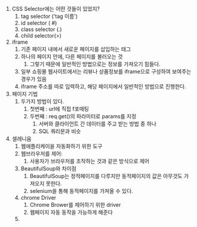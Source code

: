 1. CSS Selector에는 어떤 것들이 있었지?
   1. tag selector ('tag 이름')
   2. id selector ( #)
   3. class selector (.)
   4. child selector(>)
2. iframe
   1. 기존 페이지 내에서 새로운 페이지를 삽입하는 태그
   2. 하나의 페이지 안에, 다른 페이지를 불러오는 것
      1. 그렇기 때문에 일반적인 방법으로는 정보를 가져오기 힘들다.
   3. 일부 쇼핑몰 웹사이트에서는 리뷰나 상품정보를 iframe으로 구성하여 보여주는 경우가 있음
   4. iframe 주소를 따로 입력하고, 해당 페이지에서 일반적인 방법으로 진행한다.
3. 페이지 기법
   1. 두가지 방법이 있다.
      1. 첫번째 : url에 직접 f포매팅
      2. 두번째 : req.get()의 파라미터로 params를 지정
         1. 서버와 클라이언트 간 데이터를 주고 받는 방법 중 하나
         2. SQL 쿼리문과 비슷
4. 셀레니움
   1. 웹애플리케이을 자동화하기 위한 도구
   2. 웹브라우저를 제어:
      1. 사용자가 브라우저를 조작하는 것과 같은 방식으로 제어
   3. BeautifulSoup와 차이점
      1. BeautifulSoup는 정적페이지를 다루지만 동적페이지의 값은 아무것도 가져오지 못한다.
      2.  selenium을 통해 동적페이지를 가져올 수 있다.
   4. chrome Driver
      1. Chrome Brower를 제어하기 위한 driver
      2. 웹페이지 자동 동작을 가능하게 해준다
   5. 